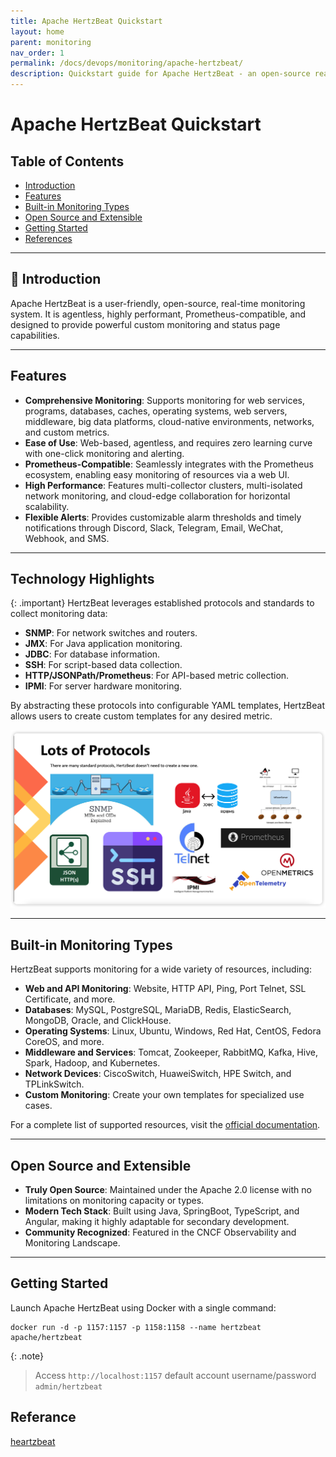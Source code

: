 ```yaml
---
title: Apache HertzBeat Quickstart
layout: home
parent: monitoring
nav_order: 1
permalink: /docs/devops/monitoring/apache-hertzbeat/
description: Quickstart guide for Apache HertzBeat - an open-source real-time monitoring system.
---
```


# Apache HertzBeat Quickstart

## Table of Contents
- [Introduction](#introduction)
- [Features](#features)
- [Built-in Monitoring Types](#built-in-monitoring-types)
- [Open Source and Extensible](#open-source-and-extensible)
- [Getting Started](#getting-started)
- [References](#references)

---

## 🎡 Introduction
Apache HertzBeat is a user-friendly, open-source, real-time monitoring system. It is agentless, highly performant, Prometheus-compatible, and designed to provide powerful custom monitoring and status page capabilities.

---

## Features
- **Comprehensive Monitoring**: Supports monitoring for web services, programs, databases, caches, operating systems, web servers, middleware, big data platforms, cloud-native environments, networks, and custom metrics.
- **Ease of Use**: Web-based, agentless, and requires zero learning curve with one-click monitoring and alerting.
- **Prometheus-Compatible**: Seamlessly integrates with the Prometheus ecosystem, enabling easy monitoring of resources via a web UI.
- **High Performance**: Features multi-collector clusters, multi-isolated network monitoring, and cloud-edge collaboration for horizontal scalability.
- **Flexible Alerts**: Provides customizable alarm thresholds and timely notifications through Discord, Slack, Telegram, Email, WeChat, Webhook, and SMS.

---

## Technology Highlights

{: .important}
HertzBeat leverages established protocols and standards to collect monitoring data:
- **SNMP**: For network switches and routers.
- **JMX**: For Java application monitoring.
- **JDBC**: For database information.
- **SSH**: For script-based data collection.
- **HTTP/JSONPath/Prometheus**: For API-based metric collection.
- **IPMI**: For server hardware monitoring.

By abstracting these protocols into configurable YAML templates, HertzBeat allows users to create custom templates for any desired metric.

![Apache HertzBeat Overview](/docs/devops/monitoring/Apache-HertzBeat/images/apache-heartz.png)

---

## Built-in Monitoring Types

HertzBeat supports monitoring for a wide variety of resources, including:

- **Web and API Monitoring**: Website, HTTP API, Ping, Port Telnet, SSL Certificate, and more.
- **Databases**: MySQL, PostgreSQL, MariaDB, Redis, ElasticSearch, MongoDB, Oracle, and ClickHouse.
- **Operating Systems**: Linux, Ubuntu, Windows, Red Hat, CentOS, Fedora CoreOS, and more.
- **Middleware and Services**: Tomcat, Zookeeper, RabbitMQ, Kafka, Hive, Spark, Hadoop, and Kubernetes.
- **Network Devices**: CiscoSwitch, HuaweiSwitch, HPE Switch, and TPLinkSwitch.
- **Custom Monitoring**: Create your own templates for specialized use cases.

For a complete list of supported resources, visit the [official documentation](https://hertzbeat.apache.org/docs/).

---

## Open Source and Extensible
- **Truly Open Source**: Maintained under the Apache 2.0 license with no limitations on monitoring capacity or types.
- **Modern Tech Stack**: Built using Java, SpringBoot, TypeScript, and Angular, making it highly adaptable for secondary development.
- **Community Recognized**: Featured in the CNCF Observability and Monitoring Landscape.

---

## Getting Started

Launch Apache HertzBeat using Docker with a single command:

```shell
docker run -d -p 1157:1157 -p 1158:1158 --name hertzbeat apache/hertzbeat
```

{: .note}
> Access `http://localhost:1157` default account username/password `admin/hertzbeat`

## Referance
[heartzbeat](https://hertzbeat.apache.org/docs/)